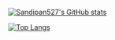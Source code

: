 [![Sandipan527's GitHub stats](https://github-readme-stats.vercel.app/api?username=Sandipan527&count_private=true&show_icons=true&theme=tokyonight)](https://github.com/Sandipan527)

[![Top Langs](https://github-readme-stats.vercel.app/api/top-langs/?username=Sandipan527&langs_count=8&layout=compact&count_private=true)](https://github.com/Sandipan527)


<!-- ### Hi there 👋-->

<!--
**Sandipan527/Sandipan527** is a ✨ _special_ ✨ repository because its `README.md` (this file) appears on your GitHub profile.

Here are some ideas to get you started:

- 🔭 I’m currently working on ...
- 🌱 I’m currently learning ...
- 👯 I’m looking to collaborate on ...
- 🤔 I’m looking for help with ...
- 💬 Ask me about ...
- 📫 How to reach me: ...
- 😄 Pronouns: ...
- ⚡ Fun fact: ...
-->
